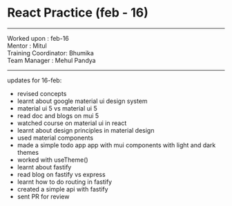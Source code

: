 # React Practice (feb - 16)

<hr>
Worked upon : feb-16<br>
Mentor : Mitul <br>
Training Coordinator: Bhumika<br>
Team Manager : Mehul Pandya
<hr>

updates for 16-feb: <br>
- revised concepts
- learnt about google material ui design system
- material ui 5 vs material ui 5
- read doc and blogs on mui 5
- watched course on material ui in react
- learnt about design principles in material design
- used material components
- made a simple todo app app with mui components with light and dark themes
- worked with useTheme()
- learnt about fastify
- read blog on fastify vs express
- learnt how to do routing in fastify
- created a simple api with fastify
- sent PR for review